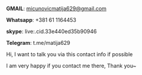 **GMAIL**: micunovicmatija629@gmail.com

**Whatsapp**: +381 61 1164453

**skype**: live:.cid.33e440ed35b90946

**Telegram**: t.me/matija629

Hi, I want to talk you via this contact info if possible

I am very happy if you contact me there, Thank you~
